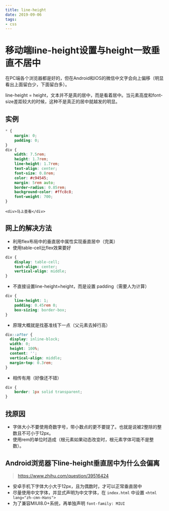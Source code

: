 ```yaml
---
title: line-height
date: 2019-09-06
tags:
- css
---
```


# 移动端line-height设置与height一致垂直不居中

在PC端各个浏览器都是好的，但在Android和IOS的微信中文字会向上偏移（明显看出上面留白少，下面留白多）。

<!-- more -->

line-height = height，文本并不是真的居中，而是看着居中。当元素高度和font-size差距较大的时候，这种不是真正的居中就越发的明显。

## 实例

``` css
* {
    margin: 0;
    padding: 0;
}
div {
    width: 7.5rem;
    height: 1.7rem;
    line-height: 1.7rem;
    text-align: center;
    font-size: 0.8rem;
    color: #c94545;
    margin: 5rem auto;
    border-radius: 0.85rem;
    background-color: #ffc8c8;
    font-weight: 700;
}
```

``` 
<div>马上查看</div>
```

## 网上的解决方法

- 利用flex布局中的垂直居中属性实现垂直居中（完美）
- 使用table-cell比flex效果要好

``` css
div {
    display: table-cell;
    text-align: center;
    vertical-align: middle;
}
```

- 不直接设置line-height=height，而是设置 padding（需要人为计算）

``` css
div {
    line-height: 1;
	padding: 0.45rem 0;
	box-sizing: border-box;
}
```

- 原理大概就是找基准线下一点（父元素去掉行高）

``` css
div::after {
  display: inline-block;
  width: 0;
  height: 100%;
  content: '';
  vertical-align: middle;
  margin-top: 0.3rem;
}
```

- 相传有用（好像还不错）

``` css
div {
    border: 1px solid transparent;
}
```

## 找原因

- 字体大小不要使用奇数字号，带小数点的更不要提了。也就是说被2整除的整数且不可小于12px。 
- 使用rem的单位时造成（根元素如果动态改变时，根元素字体可能不是整数）。

## Android浏览器下line-height垂直居中为什么会偏离

> https://www.zhihu.com/question/39516424

- 安卓手机下字体大小大于12px，且为偶数时，才可以正常垂直居中
- 尽量使用中文字体，并显式声明为中文字体，在 `index.html` 中设置 `<html lang="zh-cmn-Hans">`
- 为了兼容MIUI8.0+系统，再单独声明 `font-family: MIUI`